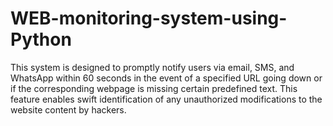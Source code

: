 # WEB-monitoring-system-using-Python
This system is designed to promptly notify users via email, SMS, and WhatsApp within 60 seconds in the event of a specified URL going down or if the corresponding webpage is missing certain predefined text. This feature enables swift identification of any unauthorized modifications to the website content by hackers.
